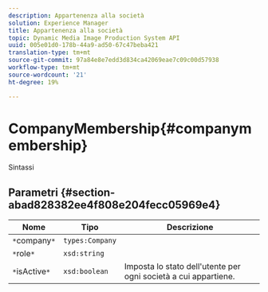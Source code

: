 ```yaml
---
description: Appartenenza alla società
solution: Experience Manager
title: Appartenenza alla società
topic: Dynamic Media Image Production System API
uuid: 005e01d0-178b-44a9-ad50-67c47beba421
translation-type: tm+mt
source-git-commit: 97a84e8e7edd3d834ca42069eae7c09c00d57938
workflow-type: tm+mt
source-wordcount: '21'
ht-degree: 19%

---
```



# CompanyMembership{#companymembership}

Sintassi

## Parametri {#section-abad828382ee4f808e204fecc05969e4}

| Nome | Tipo | Descrizione |
|---|---|---|
| `*`company`*` | `types:Company` |  |
| `*`role`*` | `xsd:string` |  |
| `*`isActive`*` | `xsd:boolean` | Imposta lo stato dell&#39;utente per ogni società a cui appartiene. |

